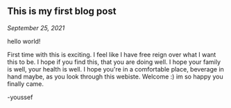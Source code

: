 ## This is my first blog post
*September 25, 2021*

hello world!


First time with this is exciting. I feel like I have free reign over what I want this to be. I hope if you find this, that you are doing well. I hope your family is well, your health is well. I hope you're in a comfortable place, beverage in hand maybe, as you look through this webiste. Welcome :) im so happy you finally came.


-youssef
